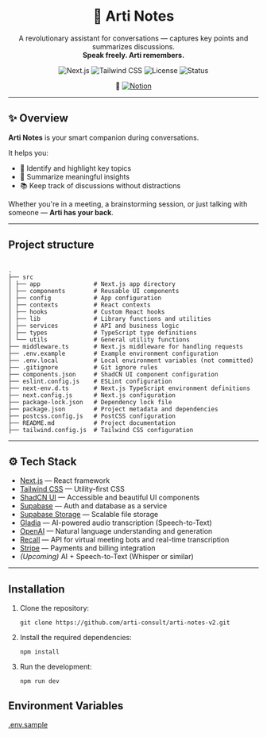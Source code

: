 <h1 align="center">🧠 Arti Notes</h1>

<p align="center">
  A revolutionary assistant for conversations — captures key points and summarizes discussions.<br/>
  <strong>Speak freely. Arti remembers.</strong>
</p>

<p align="center">
  <img alt="Next.js" src="https://img.shields.io/badge/Next.js-000?logo=nextdotjs&logoColor=white" />
  <img alt="Tailwind CSS" src="https://img.shields.io/badge/Tailwind_CSS-38B2AC?logo=tailwind-css&logoColor=white" />
  <img alt="License" src="https://img.shields.io/badge/License-MIT-yellow.svg" />
  <img alt="Status" src="https://img.shields.io/badge/status-in%20progress-orange" />
</p>

<p align="center">
  🔗 <a href="https://www.notion.so/articonsult/Arti-Notes-x-ByBreyholtz-Utvikling-1b2094de4dcb80e2aebae2efbc3894bc?pvs=4" target="_blank">
    <img alt="Notion" src="https://img.shields.io/badge/View%20on-Notion-000000?logo=notion&logoColor=white" />
  </a>
</p>

---

## ✨ Overview

**Arti Notes** is your smart companion during conversations.

It helps you:

- 🧠 Identify and highlight key topics
- 📝 Summarize meaningful insights
- 📚 Keep track of discussions without distractions

Whether you're in a meeting, a brainstorming session, or just talking with someone — **Arti has your back**.

---

## Project structure

```

.
├── src
│ ├── app               # Next.js app directory
│ ├── components        # Reusable UI components
│ ├── config            # App configuration
│ ├── contexts          # React contexts
│ ├── hooks             # Custom React hooks
│ ├── lib               # Library functions and utilities
│ ├── services          # API and business logic
│ ├── types             # TypeScript type definitions
│ └── utils             # General utility functions
├── middleware.ts       # Next.js middleware for handling requests
├── .env.example        # Example environment configuration
├── .env.local          # Local environment variables (not committed)
├── .gitignore          # Git ignore rules
├── components.json     # ShadCN UI component configuration
├── eslint.config.js    # ESLint configuration
├── next-env.d.ts       # Next.js TypeScript environment definitions
├── next.config.js      # Next.js configuration
├── package-lock.json   # Dependency lock file
├── package.json        # Project metadata and dependencies
├── postcss.config.js   # PostCSS configuration
├── README.md           # Project documentation
├── tailwind.config.js  # Tailwind CSS configuration

```

---

## ⚙️ Tech Stack

- [Next.js](https://nextjs.org/) — React framework
- [Tailwind CSS](https://tailwindcss.com/) — Utility-first CSS
- [ShadCN UI](https://ui.shadcn.dev/) — Accessible and beautiful UI components
- [Supabase](https://supabase.com/) — Auth and database as a service
- [Supabase Storage](https://supabase.com/storage) — Scalable file storage
- [Gladia](https://gladia.io/) — AI-powered audio transcription (Speech-to-Text)
- [OpenAI](https://openai.com/) — Natural language understanding and generation
- [Recall](https://recall.ai/) — API for virtual meeting bots and real-time transcription
- [Stripe](https://stripe.com/) — Payments and billing integration
- _(Upcoming)_ AI + Speech-to-Text (Whisper or similar)

---

## Installation

1. Clone the repository:

   ```
   git clone https://github.com/arti-consult/arti-notes-v2.git
   ```

2. Install the required dependencies:

   ```
   npm install
   ```

3. Run the development:

   ```
   npm run dev
   ```

## Environment Variables

[.env.sample]()

